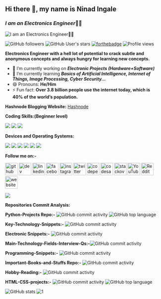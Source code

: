 ## Hi there 👋, my name is Ninad Ingale
### ***I am an Electronics Engineer***👨‍🎓  

![***I am an Electronics Engineer***👨‍🎓](https://user-images.githubusercontent.com/69202211/117689825-c66c3f80-b1d7-11eb-8f7a-00008d871c29.png)

<img alt="GitHub followers" src="https://img.shields.io/github/followers/Electroholmes?label=Follow&style=social"> <img alt="GitHub User's stars" src="https://img.shields.io/github/stars/Electroholmes?style=social">  [![forthebadge](https://forthebadge.com/images/badges/built-with-love.svg)](https://forthebadge.com) ![Profile views](https://gpvc.arturio.dev/Electroholmes) 

**Electronics Engineer with a hell lot of potential to crack subtle and anonymous concepts and always hungry for learning new concepts.**

- 🔭 I’m currently working on ***Electronic Projects (Hardware+Software)*** 
- 🌱 I’m currently learning ***Basics of Artificial Intelligence, Internet of Things, Image Processing, Cyber Security...*** 
- 😄 Pronouns: **He/Him** 
- ⚡ Fun fact: **Over 3.8 billion people use the internet today, which is 40% of the world’s population.** 

**Hashnode Blogging Website:** [Hashnode](https://technophileholmes.hashnode.dev/)

**Coding Skills:(Beginner level)**

![](https://img.shields.io/badge/Code-C-informational?style=flat&logo=C&logoColor=white&color=2bbc8a)  ![](https://img.shields.io/badge/Code-Python-informational?style=flat&logo=Python&logoColor=white&color=2bbc8a) ![](https://img.shields.io/badge/Code-Assembly-informational?style=flat&logo=Assembly&logoColor=white&color=2bbc8a)

**Devices and Operating Systems:**

![](https://img.shields.io/badge/Device-Arduino-informational?style=flat&logo=Arduino&logoColor=white&color=2bbc8a) ![](https://img.shields.io/badge/Device-RaspberryPi-informational?style=flat&logo=RaspberryPi&logoColor=white&color=2bbc8a) ![](https://img.shields.io/badge/Device-BeagleBoard-informational?style=flat&logo=BeagleBoard&logoColor=white&color=2bbc8a) ![](https://img.shields.io/badge/OS-Windows-informational?style=flat&logo=Windows&logoColor=white&color=2bbc8a)
![](https://img.shields.io/badge/Device-ESP8266-informational?style=flat&logo=ESP8266&logoColor=white&color=2bbc8a) ![](https://img.shields.io/badge/OS-macOS-informational?style=flat&logo=Apple&logoColor=white&color=2bbc8a)

**Follow me on:-**

[<img src='https://cdn.jsdelivr.net/npm/simple-icons@3.0.1/icons/github.svg' alt='github' height='40'>](https://github.com/Electroholmes)  [<img src='https://cdn.jsdelivr.net/npm/simple-icons@3.0.1/icons/dev-dot-to.svg' alt='dev' height='40'>](https://dev.to/electroholmes)  [<img src='https://cdn.jsdelivr.net/npm/simple-icons@3.0.1/icons/linkedin.svg' alt='linkedin' height='40'>](https://www.linkedin.com/in/ninad-ingale-352008167/)  [<img src='https://cdn.jsdelivr.net/npm/simple-icons@3.0.1/icons/facebook.svg' alt='facebook' height='40'>](https://www.facebook.com/https://www.facebook.com/ninad.ingale.5/)  [<img src='https://cdn.jsdelivr.net/npm/simple-icons@3.0.1/icons/instagram.svg' alt='instagram' height='40'>](https://www.instagram.com/official_electronic_technocrat/)  [<img src='https://cdn.jsdelivr.net/npm/simple-icons@3.0.1/icons/twitter.svg' alt='twitter' height='40'>](https://twitter.com/Ingale70131855)  [<img src='https://cdn.jsdelivr.net/npm/simple-icons@3.0.1/icons/codepen.svg' alt='codepen' height='40'>](https://codepen.io/electroholmes)  [<img src='https://cdn.jsdelivr.net/npm/simple-icons@3.0.1/icons/codesandbox.svg' alt='codesandbox' height='40'>](https://codesandbox.io/u/Electroholmes)  [<img src='https://cdn.jsdelivr.net/npm/simple-icons@3.0.1/icons/stackoverflow.svg' alt='stackoverflow' height='40'>](https://stackoverflow.com/users/14178042)  [<img src='https://cdn.jsdelivr.net/npm/simple-icons@3.0.1/icons/youtube.svg' alt='YouTube' height='40'>](https://www.youtube.com/channel/UCmBHd-0Mrn41ZKGvrk5T7VQ)  [<img src='https://cdn.jsdelivr.net/npm/simple-icons@3.0.1/icons/reddit.svg' alt='Reddit' height='40'>](https://www.reddit.com/user/Electroholmes1298)  [<img src='https://cdn.jsdelivr.net/npm/simple-icons@3.0.1/icons/icloud.svg' alt='website' height='40'>](https://sites.google.com/view/electronic-technocrat/home?authuser=0) 

![](https://img.shields.io/discord/761948640016990208?logo=Discord&style=plastic)

**Repositories Commit Analysis:**

**Python-Projects Repo:-** <img alt="GitHub commit activity" src="https://img.shields.io/github/commit-activity/m/Electroholmes/Python-Projects?logo=github&style=flat-square"> <img alt="GitHub top language" src="https://img.shields.io/github/languages/top/Electroholmes/Python-Projects?logo=python">

**Key-Technology-Snippets:-** <img alt="GitHub commit activity" src="https://img.shields.io/github/commit-activity/m/Electroholmes/Key-Technology-Snippets?logo=github&style=plastic">

**Electronic Snippets:-** <img alt="GitHub commit activity" src="https://img.shields.io/github/commit-activity/m/Electroholmes/Electronics-Snippets?logo=github&style=flat-square">

**Main-Technology-Fields-Interview-Qs:-**<img alt="GitHub commit activity" src="https://img.shields.io/github/commit-activity/w/Electroholmes/Main-Technology-Fields-Interview-Qs?logo=github&style=flat-square">

**Programming-Snippets:-** <img alt="GitHub commit activity" src="https://img.shields.io/github/commit-activity/m/Electroholmes/Programming-Snippets?logo=github&style=flat-square">

**Important-Books-and-Stuffs Repo:-** <img alt="GitHub commit activity" src="https://img.shields.io/github/commit-activity/w/Electroholmes/Important-Books-and-Stuffs?logo=github&style=flat-square">

**Hobby-Reading:-** <img alt="GitHub commit activity" src="https://img.shields.io/github/commit-activity/y/Electroholmes/Hobby-Reading?logo=github&style=flat-square">

**HTML-CSS-projects:-** <img alt="GitHub commit activity" src="https://img.shields.io/github/commit-activity/m/Electroholmes/HTML-CSS-projects?logo=github&style=flat-square"> <img alt="GitHub top language" src="https://img.shields.io/github/languages/top/Electroholmes/HTML-CSS-projects?logo=HTML">
 

![GitHub stats](https://github-readme-stats.vercel.app/api?username=Electroholmes&show_icons=true)   ![1](https://github-readme-stats.vercel.app/api/top-langs/?username=Electroholmes&theme=blue-green)

  
